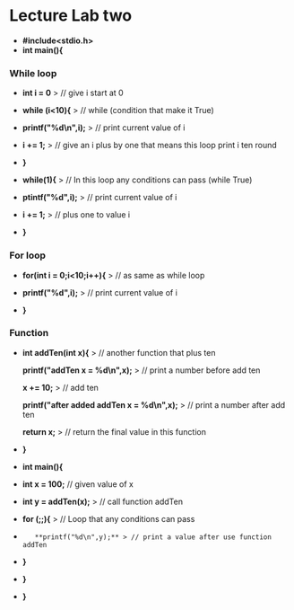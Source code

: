 # Lecture Lab two

* **#include<stdio.h>**
* **int main(){**

### While loop

* **int i = 0** > // give i start at 0

* **while (i<10){** > // while (condition that make it True)

*    **printf("%d\n",i);** > // print current value of i

*    **i += 1;** > // give an i plus by one that means this loop print i ten round
* **}**

* **while(1){** > // In this loop any conditions can pass (while True)

*    **ptintf("%d",i);** > // print current value of i

*    **i += 1;** > // plus one to value i

* **}**

### For loop

* **for(int i = 0;i<10;i++){** > // as same as while loop

*    **printf("%d",i);** > // print current value of i

* **}**

### Function 

* **int addTen(int x){** > // another function that plus ten

    **printf("addTen x = %d\n",x);** > // print a number before add ten

    **x += 10;** > // add ten

    **printf("after added addTen x = %d\n",x);** > // print a number after add ten

    **return x;** > // return the final value in this function

* **}**

* **int main(){**

*    **int x = 100;** // given value of x

*    **int y = addTen(x);** > // call function addTen
    
*    **for (;;){** > // Loop that any conditions can pass

*        **printf("%d\n",y);** > // print a value after use function addTen

*    **}**

* **}**

* **}**
